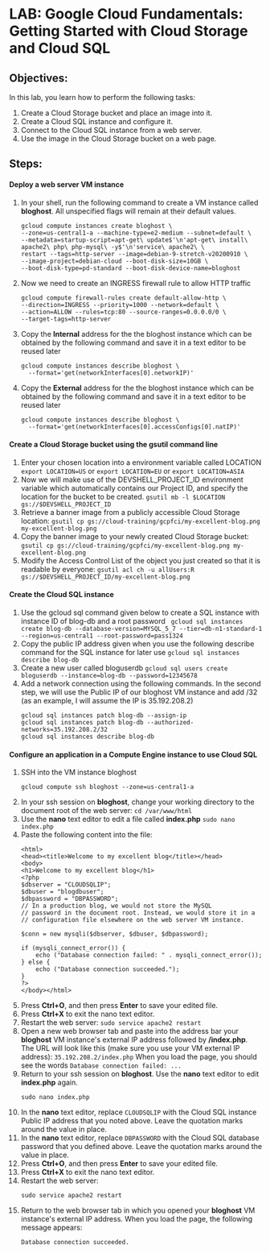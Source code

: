 # LAB: Google Cloud Fundamentals: Getting Started with Cloud Storage and Cloud SQL
## Objectives: 


In this lab, you learn how to perform the following tasks:

 1.   Create a Cloud Storage bucket and place an image into it.
 2.   Create a Cloud SQL instance and configure it.
 3.   Connect to the Cloud SQL instance from a web server.    
 4.   Use the image in the Cloud Storage bucket on a web page.
    
## Steps:
 #### Deploy a web server VM instance
 1. In your shell, run the following command to create a VM instance called **bloghost**. All unspecified flags will remain at their default values.

	```
	gcloud compute instances create bloghost \
	--zone=us-central1-a --machine-type=e2-medium --subnet=default \
	--metadata=startup-script=apt-get\ update$'\n'apt-get\ install\ apache2\ php\ php-mysql\ -y$'\n'service\ apache2\ \
	restart --tags=http-server --image=debian-9-stretch-v20200910 \
	--image-project=debian-cloud --boot-disk-size=10GB \
	--boot-disk-type=pd-standard --boot-disk-device-name=bloghost
	```
2.  Now we need to create an INGRESS firewall rule to allow HTTP traffic
	```
	gcloud compute firewall-rules create default-allow-http \
	--direction=INGRESS --priority=1000 --network=default \
	--action=ALLOW --rules=tcp:80 --source-ranges=0.0.0.0/0 \
	--target-tags=http-server
	```
3. Copy the **Internal** address for the the bloghost instance which can be obtained by the following command and save it in a text editor to be reused later
	```
	gcloud compute instances describe bloghost \
	  --format='get(networkInterfaces[0].networkIP)'
	```
4. Copy the **External** address for the the bloghost instance which can be obtained by the following command and save it in a text editor to be reused later
	```
	gcloud compute instances describe bloghost \
	  --format='get(networkInterfaces[0].accessConfigs[0].natIP)'
	```
 #### Create a Cloud Storage bucket using the gsutil command line
 1. Enter your chosen location into a environment variable called LOCATION
 ```export LOCATION=US```
 or
 ```export LOCATION=EU```
 or
 ```export LOCATION=ASIA```
 2. Now we will make use of the DEVSHELL_PROJECT_ID environment variable which automatically contains our Project ID, and specify the location for the bucket to be created.
```gsutil mb -l $LOCATION gs://$DEVSHELL_PROJECT_ID```
 3. Retrieve a banner image from a publicly accessible Cloud Storage location:
 ```gsutil cp gs://cloud-training/gcpfci/my-excellent-blog.png my-excellent-blog.png```
 4. Copy the banner image to your newly created Cloud Storage bucket:
  ```gsutil cp gs://cloud-training/gcpfci/my-excellent-blog.png my-excellent-blog.png```
  5. Modify the Access Control List of the object you just created so that it is readable by everyone:
  ```gsutil acl ch -u allUsers:R gs://$DEVSHELL_PROJECT_ID/my-excellent-blog.png```
  
#### Create the Cloud SQL instance
1. Use  the gcloud sql command given below to create a SQL instance with  instance ID of blog-db and a root password
``` gcloud sql instances create blog-db --database-version=MYSQL_5_7 --tier=db-n1-standard-1 --region=us-central1 --root-password=pass1324```
2. Copy the public IP address given when you use the following describe command for the SQL instance for later use
```gcloud sql instances describe blog-db```
3. Create a new user called bloguserdb
```gcloud sql users create bloguserdb --instance=blog-db --password=12345678```
4. Add a network connection using the following commands. In the second step, we will use the Public IP of our bloghost VM instance and add /32 (as an example, I will assume the IP is 35.192.208.2)
	```
	gcloud sql instances patch blog-db --assign-ip 
	gcloud sql instances patch blog-db --authorized-networks=35.192.208.2/32
	gcloud sql instances describe blog-db
	```
#### Configure an application in a Compute Engine instance to use Cloud SQL
1. SSH into the VM instance bloghost
	```
	gcloud compute ssh bloghost --zone=us-central1-a
	```
2. In your ssh session on **bloghost**, change your working directory to the document root of the web server:
```cd /var/www/html```
3. Use the **nano** text editor to edit a file called **index.php**
```sudo nano index.php```
4. Paste the following content into the file:
	```
	<html>
	<head><title>Welcome to my excellent blog</title></head>
	<body> 
	<h1>Welcome to my excellent blog</h1> 
	<?php 
	$dbserver = "CLOUDSQLIP"; 
	$dbuser = "blogdbuser"; 
	$dbpassword = "DBPASSWORD"; 
	// In a production blog, we would not store the MySQL 
	// password in the document root. Instead, we would store it in a 
	// configuration file elsewhere on the web server VM instance. 
	
	$conn = new mysqli($dbserver, $dbuser, $dbpassword);

	if (mysqli_connect_error()) { 
		echo ("Database connection failed: " . mysqli_connect_error()); 
	} else { 
		echo ("Database connection succeeded."); 
	} 
	?> 
	</body></html>
	```
5. Press **Ctrl+O**, and then press **Enter** to save your edited file.
6.  Press  **Ctrl+X**  to exit the nano text editor.
7. Restart the web server:
```sudo service apache2 restart```
8. Open a new web browser tab and paste into the address bar your **bloghost** VM instance's external IP address followed by **/index.php**. The URL will look like this (make sure you use your VM external IP address):
```35.192.208.2/index.php```
When you load the page, you should see the words `Database connection failed: ...`
9.  Return to your ssh session on  **bloghost**. Use the  **nano**  text editor to edit  **index.php**  again.
	```
	sudo nano index.php
	```
10.  In the  **nano**  text editor, replace  `CLOUDSQLIP`  with the Cloud SQL instance Public IP address that you noted above. Leave the quotation marks around the value in place.
11.  In the  **nano**  text editor, replace  `DBPASSWORD`  with the Cloud SQL database password that you defined above. Leave the quotation marks around the value in place.
12.  Press  **Ctrl+O**, and then press  **Enter**  to save your edited file.
13.  Press  **Ctrl+X**  to exit the nano text editor.
14.  Restart the web server:
		```
		sudo service apache2 restart
		```
15.  Return to the web browser tab in which you opened your  **bloghost**  VM instance's external IP address. When you load the page, the following message appears:
		```
		Database connection succeeded.
		```